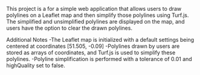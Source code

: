 This project is a for a simple web application that allows users to draw polylines on a Leaflet map and then simplify those polylines using Turf.js. The simplified and unsimplified polylines are displayed on the map, and users have the option to clear the drawn polylines.

Additional Notes
-The Leaflet map is initialized with a default settings being centered at coordinates [51.505, -0.09]
-Polylines drawn by users are stored as arrays of coordinates, and Turf.js is used to simplify these polylines.
-Polyline simplification is performed with a tolerance of 0.01 and highQuality set to false.

